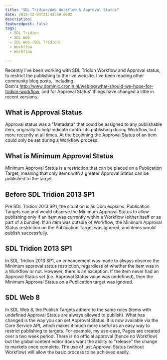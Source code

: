```yaml
---
title: "SDL Tridion/Web Workflow & Approval Status"
date: 2015-12-04T21:43:09.000Z
description: 
featuredpost: false
tags: 
  - SDL Tridion
  - SDL Web
  - SDL Web (SDL Tridion)
  - Workflow
  - Workflow

---
```


Recently I've been working with SDL Tridion Workflow and Approval status, to restrict the publishing to the live website. I've been reading other community blog posts,  including Dom's http://www.dominic.cronin.nl/weblog/what-should-we-hope-for-tridion-workflow, and for Approval Status' things have changed a little in recent versions.

## What is Approval Status

Approval status was a "Metadata" that could be assigned to any publishable item, originally to help indicate control its publishing during Workflow, but more recently at all times. At the beginning the Approval Status of an item could only be set during a Workflow process.

## What is Minimum Approval Status

Minimum Approval Status is a restriction that can be placed on a Publication Target, meaning that only items with a greater Approval Status can be published to the target.

## Before SDL Tridion 2013 SP1

Pre SDL Tridion 2013 SP1, the situation is as Dom explains. Publication Targets can and would observe the Minimum Approval Status to allow publishing only if an item was currently within a Workflow (either itself or as part of a bundle). If an item was outside of Workflow, the Minimum Approval Status restriction on the Publication Target was ignored, and items would publish successfully.

## SDL Tridion 2013 SP1

In SDL Tridion 2013 SP1, an enhancement was made to always observe the Minimum approval status restriction, regardless of whether the item was in a Workflow or not. However, there is an exception. If the item never had an Approval Status set (i.e. Approval Status value was undefined), then the Minimum Approval Status on a Publication target was ignored.

## SDL Web 8

In SDL Web 8, the Publish Targets adhere to the same rules (items with undefined Approval Status are always allowed to publish). What has changed is the way you can set Approval Status. It is now available via the Core Service API, which makes it much more useful as an easy way to restrict publishing to targets. For example, my use-case, Pages are created over a two week period. There is no official approval (hence no Workflow) but the global content editor does want the ability to "release" the change to markets once complete. The use of just Approval Status (without Workflow) will allow the basic process to be achieved easily.
